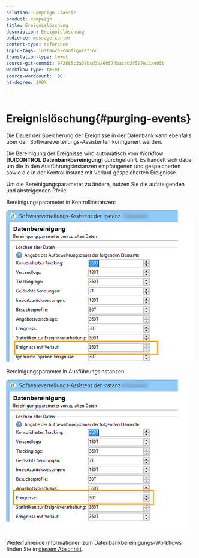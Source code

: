 ```yaml
---
solution: Campaign Classic
product: campaign
title: Ereignislöschung
description: Ereignislöschung
audience: message-center
content-type: reference
topic-tags: instance-configuration
translation-type: tm+mt
source-git-commit: 972885c3a38bcd3a260574bacbb3f507e11ae05b
workflow-type: tm+mt
source-wordcount: '90'
ht-degree: 100%

---
```



# Ereignislöschung{#purging-events}

Die Dauer der Speicherung der Ereignisse in der Datenbank kann ebenfalls über den Softwareverteilungs-Assistenten konfiguriert werden.

Die Bereinigung der Ereignisse wird automatisch vom Workflow **[!UICONTROL Datenbankbereinigung]** durchgeführt. Es handelt sich dabei um die in den Ausführungsinstanzen empfangenen und gespeicherten sowie die in der Kontrollinstanz mit Verlauf gespeicherten Ereignisse.

Um die Bereinigungsparameter zu ändern, nutzen Sie die aufsteigenden und absteigenden Pfeile.

Bereinigungsparameter in Kontrollinstanzen:

![](assets/messagecenter_delete_events_001.png)

Bereinigungsparamter in Ausführungsinstanzen:

![](assets/messagecenter_delete_events_002.png)

Weiterführende Informationen zum Datenbankbereinigungs-Workflows finden Sie in [diesem Abschnitt](../../production/using/database-cleanup-workflow.md).

